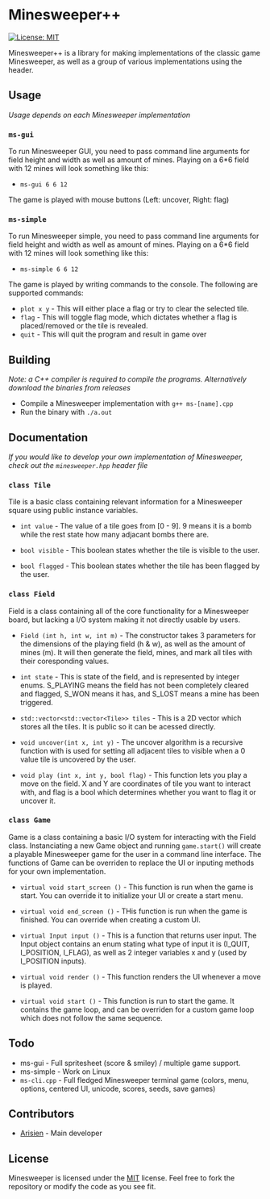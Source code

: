 # Minesweeper++

[![License: MIT](https://img.shields.io/badge/License-MIT-yellow.svg)](https://opensource.org/licenses/MIT)

Minesweeper++ is a library for making implementations of the classic game Minesweeper, as well as a group of various implementations using the header.

## Usage

*Usage depends on each Minesweeper implementation*

### `ms-gui`

To run Minesweeper GUI, you need to pass command line arguments for field height and width as well as amount of mines. Playing on a 6*6 field with 12 mines will look something like this:

* `ms-gui 6 6 12`

The game is played with mouse buttons (Left: uncover, Right: flag)

### `ms-simple`

To run Minesweeper simple, you need to pass command line arguments for field height and width as well as amount of mines. Playing on a 6*6 field with 12 mines will look something like this:

* `ms-simple 6 6 12`

The game is played by writing commands to the console. The following are supported commands:

* `plot x y` - This will either place a flag or try to clear the selected tile.
* `flag` - This will toggle flag mode, which dictates whether a flag is placed/removed or the tile is revealed.
* `quit` - This will quit the program and result in game over

## Building

*Note: a C++ compiler is required to compile the programs. Alternatively download the binaries from releases*

* Compile a Minesweeper implementation with `g++ ms-[name].cpp`
* Run the binary with `./a.out`

## Documentation

*If you would like to develop your own implementation of Minesweeper, check out the `minesweeper.hpp` header file*

### `class Tile`

Tile is a basic class containing relevant information for a Minesweeper square using public instance variables.

* `int value` - The value of a tile goes from [0 - 9]. 9 means it is a bomb while the rest state how many adjacant bombs there are.

* `bool visible` - This boolean states whether the tile is visible to the user.

* `bool flagged` - This boolean states whether the tile has been flagged by the user.

### `class Field`

Field is a class containing all of the core functionality for a Minesweeper board, but lacking a I/O system making it not directly usable by users.

* `Field (int h, int w, int m)` - The constructor takes 3 parameters for the dimensions of the playing field (h & w), as well as the amount of mines (m). It will then generate the field, mines, and mark all tiles with their coresponding values.

* `int state` - This is state of the field, and is represented by integer enums. S_PLAYING means the field has not been completely cleared and flagged, S_WON means it has, and S_LOST means a mine has been triggered.

* `std::vector<std::vector<Tile>> tiles` - This is a 2D vector which stores all the tiles. It is public so it can be acessed directly.

* `void uncover(int x, int y)` - The uncover algorithm is a recursive function with is used for setting all adjacent tiles to visible when a 0 value tile is uncovered by the user.

* `void play (int x, int y, bool flag)` - This function lets you play a move on the field. X and Y are coordinates of tile you want to interact with, and flag is a bool which determines whether you want to flag it or uncover it.

### `class Game`

Game is a class containing a basic I/O system for interacting with the Field class. Instanciating a new Game object and running `game.start()` will create a playable Minesweeper game for the user in a command line interface. The functions of Game can be overriden to replace the UI or inputing methods for your own implementation.

* `virtual void start_screen ()` - This function is run when the game is start. You can override it to initialize your UI or create a start menu.

* `virtual void end_screen ()` - THis function is run when the game is finished. You can override when creating a custom UI.

* `virtual Input input ()` - This is a function that returns user input. The Input object contains an enum stating what type of input it is (I_QUIT, I_POSITION, I_FLAG), as well as 2 integer variables x and y (used by I_POSITION inputs).

* `virtual void render ()` - This function renders the UI whenever a move is played.

* `virtual void start ()` - This function is run to start the game. It contains the game loop, and can be overriden for a custom game loop which does not follow the same sequence.

## Todo

* ms-gui - Full spritesheet (score & smiley) / multiple game support.
* ms-simple - Work on Linux
* `ms-cli.cpp` - Full fledged Minesweeper terminal game (colors, menu, options, centered UI, unicode, scores, seeds, save games)

## Contributors

* [Arisien](https://github.com/Arisien) - Main developer

## License
Minesweeper is licensed under the [MIT](LICENSE) license. Feel free to fork the repository or modify the code as you see fit.
